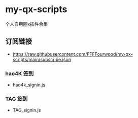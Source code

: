 # my-qx-scripts
个人自用圈x插件合集


## 订阅链接
* https://raw.githubusercontent.com/FFFFourwood/my-qx-scripts/main/subscribe.json

### hao4K 签到
* hao4k_signin.js
### TAG 签到
* TAG_signin.js
